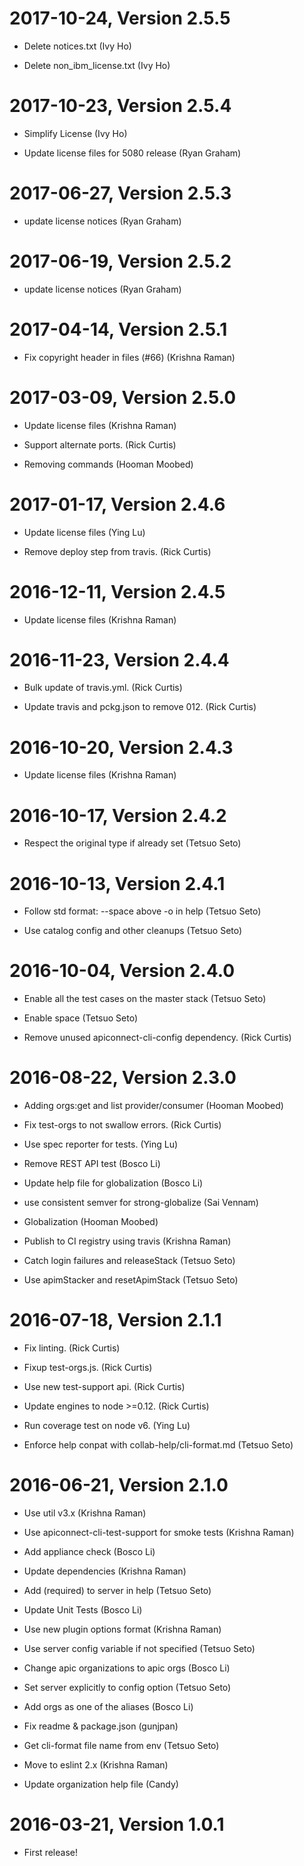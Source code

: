 2017-10-24, Version 2.5.5
=========================

 * Delete notices.txt (Ivy Ho)

 * Delete non_ibm_license.txt (Ivy Ho)


2017-10-23, Version 2.5.4
=========================

 * Simplify License (Ivy Ho)

 * Update license files for 5080 release (Ryan Graham)


2017-06-27, Version 2.5.3
=========================

 * update license notices (Ryan Graham)


2017-06-19, Version 2.5.2
=========================

 * update license notices (Ryan Graham)


2017-04-14, Version 2.5.1
=========================

 * Fix copyright header in files (#66) (Krishna Raman)


2017-03-09, Version 2.5.0
=========================

 * Update license files (Krishna Raman)

 * Support alternate ports. (Rick Curtis)

 * Removing <Not implemented> commands (Hooman Moobed)


2017-01-17, Version 2.4.6
=========================

 * Update license files (Ying Lu)

 * Remove deploy step from travis. (Rick Curtis)


2016-12-11, Version 2.4.5
=========================

 * Update license files (Krishna Raman)


2016-11-23, Version 2.4.4
=========================

 * Bulk update of travis.yml. (Rick Curtis)

 * Update travis and pckg.json to remove 012. (Rick Curtis)


2016-10-20, Version 2.4.3
=========================

 * Update license files (Krishna Raman)


2016-10-17, Version 2.4.2
=========================

 * Respect the original type if already set (Tetsuo Seto)


2016-10-13, Version 2.4.1
=========================

 * Follow std format: --space above -o in help (Tetsuo Seto)

 * Use catalog config and other cleanups (Tetsuo Seto)


2016-10-04, Version 2.4.0
=========================

 * Enable all the test cases on the master stack (Tetsuo Seto)

 * Enable space (Tetsuo Seto)

 * Remove unused apiconnect-cli-config dependency. (Rick Curtis)


2016-08-22, Version 2.3.0
=========================

 * Adding orgs:get and list provider/consumer (Hooman Moobed)

 * Fix test-orgs to not swallow errors. (Rick Curtis)

 * Use spec reporter for tests. (Ying Lu)

 * Remove REST API test (Bosco Li)

 * Update help file for globalization (Bosco Li)

 * use consistent semver for strong-globalize (Sai Vennam)

 * Globalization (Hooman Moobed)

 * Publish to CI registry using travis (Krishna Raman)

 * Catch login failures and releaseStack (Tetsuo Seto)

 * Use apimStacker and resetApimStack (Tetsuo Seto)


2016-07-18, Version 2.1.1
=========================

 * Fix linting. (Rick Curtis)

 * Fixup test-orgs.js. (Rick Curtis)

 * Use new test-support api. (Rick Curtis)

 * Update engines to node >=0.12. (Rick Curtis)

 * Run coverage test on node v6. (Ying Lu)

 * Enforce help conpat with collab-help/cli-format.md (Tetsuo Seto)


2016-06-21, Version 2.1.0
=========================

 * Use util v3.x (Krishna Raman)

 * Use apiconnect-cli-test-support for smoke tests (Krishna Raman)

 * Add appliance check (Bosco Li)

 * Update dependencies (Krishna Raman)

 * Add (required) to server in help (Tetsuo Seto)

 * Update Unit Tests (Bosco Li)

 * Use new plugin options format (Krishna Raman)

 * Use server config variable if not specified (Tetsuo Seto)

 * Change apic organizations to apic orgs (Bosco Li)

 * Set server explicitly to config option (Tetsuo Seto)

 * Add orgs as one of the aliases (Bosco Li)

 * Fix readme & package.json (gunjpan)

 * Get cli-format file name from env (Tetsuo Seto)

 * Move to eslint 2.x (Krishna Raman)

 * Update organization help file (Candy)


2016-03-21, Version 1.0.1
=========================

 * First release!

